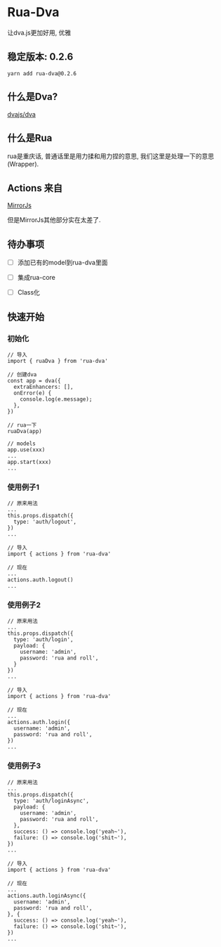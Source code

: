 # Rua-Dva
让dva.js更加好用, 优雅

## 稳定版本: 0.2.6
`yarn add rua-dva@0.2.6`

## 什么是Dva?
[dvajs/dva](https://github.com/dvajs/dva)

## 什么是Rua
rua是重庆话, 普通话里是用力揉和用力捏的意思, 我们这里是处理一下的意思 (Wrapper).

## Actions 来自
[MirrorJs](https://github.com/mirrorjs/mirror)

但是MirrorJs其他部分实在太差了.

## 待办事项
- [ ] 添加已有的model到rua-dva里面

- [ ] 集成rua-core

- [ ] Class化

## 快速开始

### 初始化
```
// 导入
import { ruaDva } from 'rua-dva'
 
// 创建dva
const app = dva({
  extraEnhancers: [],
  onError(e) {
    console.log(e.message);
  },
})
 
// rua一下
ruaDva(app)
 
// models
app.use(xxx)
...
app.start(xxx)
...
```

### 使用例子1
```
// 原来用法
...
this.props.dispatch({
  type: 'auth/logout',
})
...
 
// 导入
import { actions } from 'rua-dva'
 
// 现在
...
actions.auth.logout()
...
```

### 使用例子2

```
// 原来用法
...
this.props.dispatch({
  type: 'auth/login',
  payload: {
    username: 'admin',
    password: 'rua and roll',
  }
})
...
 
// 导入
import { actions } from 'rua-dva'
 
// 现在
...
actions.auth.login({
  username: 'admin',
  password: 'rua and roll',
})
...
```

### 使用例子3

```
// 原来用法
...
this.props.dispatch({
  type: 'auth/loginAsync',
  payload: {
    username: 'admin',
    password: 'rua and roll',
  },
  success: () => console.log('yeah~'),
  failure: () => console.log('shit~'),
})
...
 
// 导入
import { actions } from 'rua-dva'
 
// 现在
...
actions.auth.loginAsync({
  username: 'admin',
  password: 'rua and roll',
}, {
  success: () => console.log('yeah~'),
  failure: () => console.log('shit~'),
})
...
